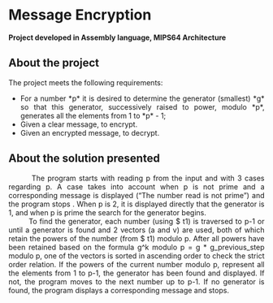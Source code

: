 # Message Encryption
**Project developed in Assembly language, MIPS64 Architecture**

## About the project

The project meets the following requirements:
* <div align="justify"> For a number *p* it is desired to determine the generator (smallest) *g* so that this generator, successively raised to power, modulo *p*, generates all the elements from 1 to *p* - 1;
* Given a clear message, to encrypt.
* Given an encrypted message, to decrypt.
 
 ## About the solution presented
 
<div align="justify"> &nbsp;&nbsp;&nbsp;&nbsp;&nbsp;&nbsp;&nbsp;&nbsp;The program starts with reading p from the input and with 3 cases regarding p. A case takes into account when p is not prime and a corresponding message is displayed (“The number read is not prime”) and the program stops . When p is 2, it is displayed directly that the generator is 1, and when p is prime the search for the generator begins. 
<div align="justify"> &nbsp;&nbsp;&nbsp;&nbsp;&nbsp;&nbsp;&nbsp;&nbsp;To find the generator, each number (using $ t1) is traversed to p-1 or until a generator is found and 2 vectors (a and v) are used, both of which retain the powers of the number (from $ t1) modulo p. After all powers have been retained based on the formula g^k modulo p = g * g_previous_step modulo p, one of the vectors is sorted in ascending order to check the strict order relation. If the powers of the current number modulo p, represent all the elements from 1 to p-1, the generator has been found and displayed. If not, the program moves to the next number up to p-1. If no generator is found, the program displays a corresponding message and stops.
